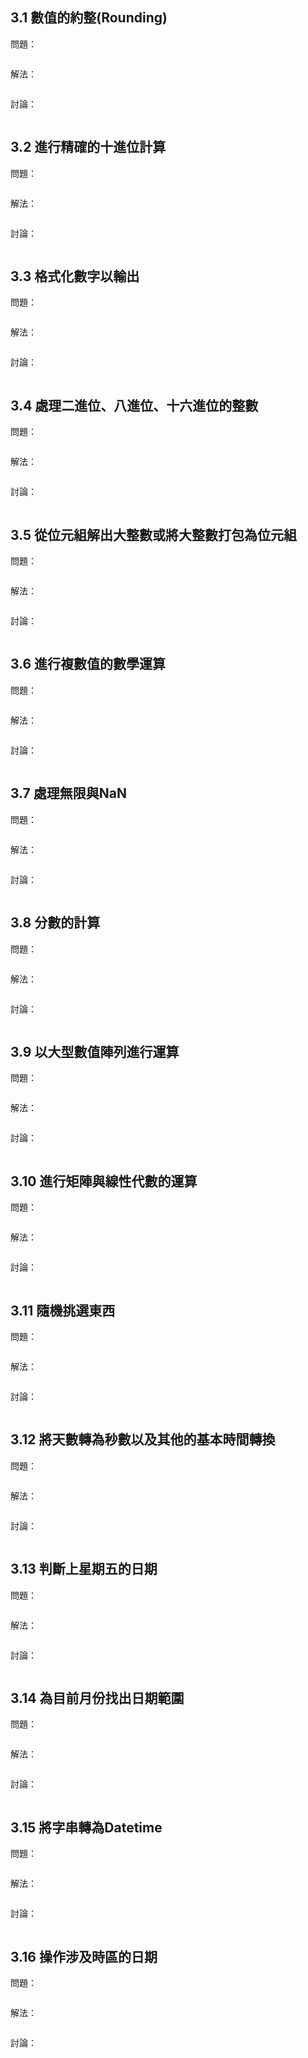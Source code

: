 ## 3.1 數值的約整(Rounding)

問題：

```
```

解法：

```
```

討論：

```
```

## 3.2 進行精確的十進位計算

問題：

```
```

解法：

```
```

討論：

```
```

## 3.3 格式化數字以輸出

問題：

```
```

解法：

```
```

討論：

```
```

## 3.4 處理二進位、八進位、十六進位的整數

問題：

```
```

解法：

```
```

討論：

```
```

## 3.5 從位元組解出大整數或將大整數打包為位元組

問題：

```
```

解法：

```
```

討論：

```
```

## 3.6 進行複數值的數學運算

問題：

```
```

解法：

```
```

討論：

```
```

## 3.7 處理無限與NaN

問題：

```
```

解法：

```
```

討論：

```
```

## 3.8 分數的計算

問題：

```
```

解法：

```
```

討論：

```
```

## 3.9 以大型數值陣列進行運算

問題：

```
```

解法：

```
```

討論：

```
```

## 3.10 進行矩陣與線性代數的運算

問題：

```
```

解法：

```
```

討論：

```
```

## 3.11 隨機挑選東西

問題：

```
```

解法：

```
```

討論：

```
```

## 3.12 將天數轉為秒數以及其他的基本時間轉換

問題：

```
```

解法：

```
```

討論：

```
```

## 3.13 判斷上星期五的日期

問題：

```
```

解法：

```
```

討論：

```
```

## 3.14 為目前月份找出日期範圍

問題：

```
```

解法：

```
```

討論：

```
```

## 3.15 將字串轉為Datetime

問題：

```
```

解法：

```
```

討論：

```
```

## 3.16 操作涉及時區的日期

問題：

```
```

解法：

```
```

討論：

```
```

